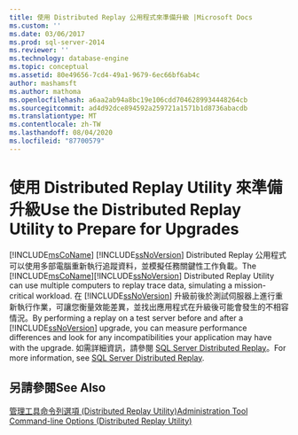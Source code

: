 ```yaml
---
title: 使用 Distributed Replay 公用程式來準備升級 |Microsoft Docs
ms.custom: ''
ms.date: 03/06/2017
ms.prod: sql-server-2014
ms.reviewer: ''
ms.technology: database-engine
ms.topic: conceptual
ms.assetid: 80e49656-7cd4-49a1-9679-6ec66bf6ab4c
author: mashamsft
ms.author: mathoma
ms.openlocfilehash: a6aa2ab94a8bc19e106cdd7046289934448264cb
ms.sourcegitcommit: ad4d92dce894592a259721a1571b1d8736abacdb
ms.translationtype: MT
ms.contentlocale: zh-TW
ms.lasthandoff: 08/04/2020
ms.locfileid: "87700579"
---
```

# <a name="use-the-distributed-replay-utility-to-prepare-for-upgrades"></a><span data-ttu-id="5dadb-102">使用 Distributed Replay Utility 來準備升級</span><span class="sxs-lookup"><span data-stu-id="5dadb-102">Use the Distributed Replay Utility to Prepare for Upgrades</span></span>
  <span data-ttu-id="5dadb-103">[!INCLUDE[msCoName](../../includes/msconame-md.md)] [!INCLUDE[ssNoVersion](../../includes/ssnoversion-md.md)] Distributed Replay 公用程式可以使用多部電腦重新執行追蹤資料，並模擬任務關鍵性工作負載。</span><span class="sxs-lookup"><span data-stu-id="5dadb-103">The [!INCLUDE[msCoName](../../includes/msconame-md.md)][!INCLUDE[ssNoVersion](../../includes/ssnoversion-md.md)] Distributed Replay Utility can use multiple computers to replay trace data, simulating a mission-critical workload.</span></span> <span data-ttu-id="5dadb-104">在 [!INCLUDE[ssNoVersion](../../includes/ssnoversion-md.md)] 升級前後於測試伺服器上進行重新執行作業，可讓您衡量效能差異，並找出應用程式在升級後可能會發生的不相容情況。</span><span class="sxs-lookup"><span data-stu-id="5dadb-104">By performing a replay on a test server before and after a [!INCLUDE[ssNoVersion](../../includes/ssnoversion-md.md)] upgrade, you can measure performance differences and look for any incompatibilities your application may have with the upgrade.</span></span> <span data-ttu-id="5dadb-105">如需詳細資訊，請參閱 [SQL Server Distributed Replay](../../tools/distributed-replay/sql-server-distributed-replay.md)。</span><span class="sxs-lookup"><span data-stu-id="5dadb-105">For more information, see [SQL Server Distributed Replay](../../tools/distributed-replay/sql-server-distributed-replay.md).</span></span>  
  
## <a name="see-also"></a><span data-ttu-id="5dadb-106">另請參閱</span><span class="sxs-lookup"><span data-stu-id="5dadb-106">See Also</span></span>  
 [<span data-ttu-id="5dadb-107">管理工具命令列選項 &#40;Distributed Replay Utility&#41;</span><span class="sxs-lookup"><span data-stu-id="5dadb-107">Administration Tool Command-line Options &#40;Distributed Replay Utility&#41;</span></span>](../../tools/distributed-replay/administration-tool-command-line-options-distributed-replay-utility.md)  
  
  
